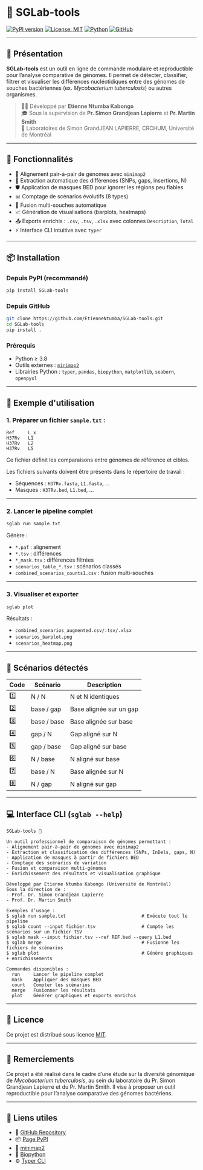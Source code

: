 # 🧬 SGLab-tools

[![PyPI version](https://img.shields.io/pypi/v/SGLab-tools.svg?color=blue&logo=python&label=PyPI)](https://pypi.org/project/SGLab-tools/)
[![License: MIT](https://img.shields.io/badge/License-MIT-green.svg)](https://opensource.org/licenses/MIT)
[![Python](https://img.shields.io/badge/python-3.8+-brightgreen.svg)](https://www.python.org/)
[![GitHub](https://img.shields.io/badge/source-GitHub-black?logo=github)](https://github.com/EtienneNtumba/SGLab-tools)

---

## 🧠 Présentation

**SGLab-tools** est un outil en ligne de commande modulaire et reproductible pour l’analyse comparative de génomes. Il permet de détecter, classifier, filtrer et visualiser les différences nucléotidiques entre des génomes de souches bactériennes (ex. *Mycobacterium tuberculosis*) ou autres organismes.

> 🧑‍💻 Développé par **Etienne Ntumba Kabongo**  
> 🎓 Sous la supervision de **Pr. Simon Grandjean Lapierre** et **Pr. Martin Smith**  
> 🧬 Laboratoires de Simon GrandJEAN LAPIERRE, CRCHUM, Université de Montréal 

---

## 🧰 Fonctionnalités

- 🔁 Alignement pair-à-pair de génomes avec `minimap2`
- 🧬 Extraction automatique des différences (SNPs, gaps, insertions, N)
- 🛡️ Application de masques BED pour ignorer les régions peu fiables
- 📊 Comptage de scénarios évolutifs (8 types)
- 📁 Fusion multi-souches automatique
- 📈 Génération de visualisations (barplots, heatmaps)
- 📤 Exports enrichis : `.csv`, `.tsv`, `.xlsx` avec colonnes `Description`, `Total`
- ⚡ Interface CLI intuitive avec `typer`

---

## 📦 Installation

### Depuis PyPI (recommandé)

```bash
pip install SGLab-tools
```

### Depuis GitHub

```bash
git clone https://github.com/EtienneNtumba/SGLab-tools.git
cd SGLab-tools
pip install .
```

### Prérequis

- Python ≥ 3.8
- Outils externes : [`minimap2`](https://github.com/lh3/minimap2)
- Librairies Python : `typer`, `pandas`, `biopython`, `matplotlib`, `seaborn`, `openpyxl`

---

## 📂 Exemple d'utilisation

### 1. Préparer un fichier `sample.txt` :

```
Ref     L_x
H37Rv   L1
H37Rv   L2
H37Rv   L5
```

Ce fichier définit les comparaisons entre génomes de référence et cibles.

Les fichiers suivants doivent être présents dans le répertoire de travail :

- Séquences : `H37Rv.fasta`, `L1.fasta`, ...
- Masques : `H37Rv.bed`, `L1.bed`, ...

---

### 2. Lancer le pipeline complet

```bash
sglab run sample.txt
```

Génère :

- `*.paf` : alignement
- `*.tsv` : différences
- `*_mask.tsv` : différences filtrées
- `scenarios_table_*.tsv` : scénarios classés
- `combined_scenarios_counts1.csv` : fusion multi-souches

---

### 3. Visualiser et exporter

```bash
sglab plot
```

Résultats :

- `combined_scenarios_augmented.csv/.tsv/.xlsx`
- `scenarios_barplot.png`
- `scenarios_heatmap.png`

---

## 🧮 Scénarios détectés

| Code | Scénario     | Description                       |
|------|--------------|-----------------------------------|
| 1️⃣   | N / N        | N et N identiques                 |
| 2️⃣   | base / gap   | Base alignée sur un gap           |
| 3️⃣   | base / base  | Base alignée sur base             |
| 4️⃣   | gap / N      | Gap aligné sur N                  |
| 5️⃣   | gap / base   | Gap aligné sur base               |
| 6️⃣   | N / base     | N aligné sur base                 |
| 7️⃣   | base / N     | Base alignée sur N                |
| 8️⃣   | N / gap      | N aligné sur gap                  |

---

## 💻 Interface CLI (`sglab --help`)

```
SGLab-tools 🧬

Un outil professionnel de comparaison de génomes permettant :
- Alignement pair-à-pair de génomes avec minimap2
- Extraction et classification des différences (SNPs, InDels, gaps, N)
- Application de masques à partir de fichiers BED
- Comptage des scénarios de variation
- Fusion et comparaison multi-génomes
- Enrichissement des résultats et visualisation graphique

Développé par Etienne Ntumba Kabongo (Université de Montréal)
Sous la direction de :
- Prof. Dr. Simon Grandjean Lapierre
- Prof. Dr. Martin Smith

Exemples d’usage :
$ sglab run sample.txt                            # Exécute tout le pipeline
$ sglab count --input fichier.tsv                 # Compte les scénarios sur un fichier TSV
$ sglab mask --input fichier.tsv --ref REF.bed --query L1.bed
$ sglab merge                                     # Fusionne les fichiers de scénarios
$ sglab plot                                      # Génère graphiques + enrichissements

Commandes disponibles :
  run     Lancer le pipeline complet
  mask    Appliquer des masques BED
  count   Compter les scénarios
  merge   Fusionner les résultats
  plot    Générer graphiques et exports enrichis
```

---

## 📜 Licence

Ce projet est distribué sous licence [MIT](https://opensource.org/licenses/MIT).

---

## 🙏 Remerciements

Ce projet a été réalisé dans le cadre d’une étude sur la diversité génomique de *Mycobacterium tuberculosis*, au sein du laboratoire du Pr. Simon Grandjean Lapierre et du Pr. Martin Smith. Il vise à proposer un outil reproductible pour l’analyse comparative des génomes bactériens.

---

## 🔗 Liens utiles

- 🔗 [GitHub Repository](https://github.com/EtienneNtumba/SGLab-tools)
- 📦 [Page PyPI](https://pypi.org/project/SGLab-tools/)
- 🧬 [minimap2](https://github.com/lh3/minimap2)
- 🧪 [Biopython](https://biopython.org/)
- ⚙️ [Typer CLI](https://typer.tiangolo.com/)
